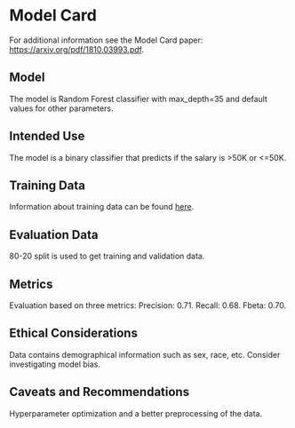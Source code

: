 # Model Card

For additional information see the Model Card paper: https://arxiv.org/pdf/1810.03993.pdf.

## Model 

The model is Random Forest classifier with max_depth=35 and default values for other parameters.

## Intended Use

The model is a binary classifier that predicts if the salary is >50K or <=50K.

## Training Data

Information about training data can be found [here](https://archive.ics.uci.edu/dataset/20/census+income). 

## Evaluation Data

80-20 split is used to get training and validation data.

## Metrics

Evaluation based on three metrics: Precision:  0.71. Recall:  0.68. Fbeta:  0.70.

## Ethical Considerations

Data contains demographical information such as sex, race, etc. Consider investigating model bias.

## Caveats and Recommendations

Hyperparameter optimization and a better preprocessing of the data.
